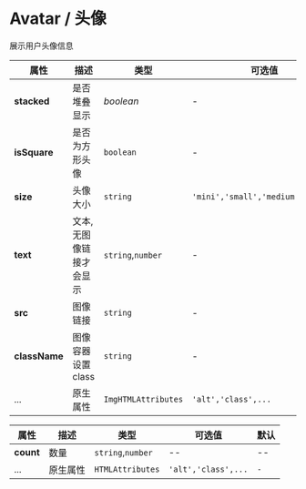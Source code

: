 # Avatar / 头像

展示用户头像信息

<fe-code-show title="默认的" name="ex-avatar-default" desc="Avatar 组件包含了圆形与方形" />

<fe-code-show title="大小" name="ex-avatar-size" desc="你可以指定组件大小"  />

<fe-code-show title="文本" name="ex-avatar-text" desc="在头像框内用文本替代" />

<fe-code-show title="头像组" name="ex-avatar-stacked" desc="多个头像框可以堆叠在一起" />

<fe-attributes>

<fe-attributes-title title="Avatar Props" />

| 属性          | 描述                    | 类型                | 可选值                            | 默认     |
| ------------- | ----------------------- | ------------------- | --------------------------------- | -------- |
| **stacked**   | 是否堆叠显示            | _boolean_           | -                                 | `false`  |
| **isSquare**  | 是否为方形头像          | `boolean`           | -                                 | `false`  |
| **size**      | 头像大小                | `string`            | `'mini','small','medium','large'` | `medium` |
| **text**      | 文本,无图像链接才会显示 | `string`,`number`   | -                                 | `-`      |
| **src**       | 图像链接                | `string`            | -                                 | `-`      |
| **className** | 图像容器设置 class      | `string`            | -                                 | `-`      |
| ...           | 原生属性                | `ImgHTMLAttributes` | `'alt','class',...`               | `-`      |

</fe-attributes>

<fe-attributes>

<fe-attributes-title title="AvatarGroup Props" />

| 属性      | 描述     | 类型              | 可选值              | 默认 |
| --------- | -------- | ----------------- | ------------------- | ---- |
| **count** | 数量     | `string`,`number` | --                  | --   |
| ...       | 原生属性 | `HTMLAttributes`  | `'alt','class',...` | `-`  |

</fe-attributes>
